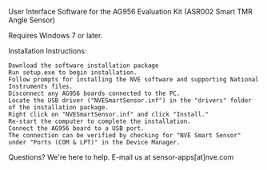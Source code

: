 User Interface Software for the AG956 Evaluation Kit (ASR002 Smart TMR Angle Sensor) 

Requires Windows 7 or later.

Installation Instructions:

    Download the software installation package
    Run setup.exe to begin installation.
    Follow prompts for installing the NVE software and supporting National Instruments files.
    Disconnect any AG956 boards connected to the PC.
    Locate the USB driver ("NVESmartSensor.inf") in the "drivers" folder of the installation package.
    Right click on "NVESmartSensor.inf" and click "Install."
    Re-start the computer to complete the installation.
    Connect the AG956 board to a USB port.
    The connection can be verified by checking for "NVE Smart Sensor" under "Ports (COM & LPT)" in the Device Manager.

Questions? We're here to help. E-mail us at sensor-apps[at]nve.com
